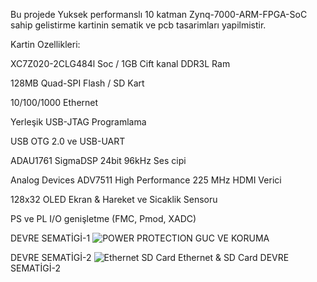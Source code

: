 Bu projede Yuksek performanslı 10 katman Zynq-7000-ARM-FPGA-SoC sahip gelistirme kartinin sematik ve pcb tasarimları yapilmistir. 

Kartin Ozellikleri:

  XC7Z020-2CLG484l Soc / 1GB Cift kanal DDR3L Ram
  
  128MB Quad-SPI Flash / SD Kart
  
  10/100/1000 Ethernet
  
  Yerleşik USB-JTAG Programlama
  
  USB OTG 2.0 ve USB-UART
  
  ADAU1761 SigmaDSP 24bit 96kHz Ses cipi
  
  Analog Devices ADV7511 High Performance 225 MHz HDMI Verici 
  
  128x32 OLED Ekran & Hareket ve Sicaklik Sensoru
  
  PS ve PL I/O genişletme (FMC, Pmod, XADC)

DEVRE SEMATİGİ-1
![POWER   PROTECTION](https://github.com/user-attachments/assets/a4f3e07e-40e3-4e2b-8b63-37bb307e8d8a)
GUC VE KORUMA

DEVRE SEMATİGİ-2
![Ethernet   SD Card](https://github.com/user-attachments/assets/a1a3a2db-7475-4f93-975e-72b720bb12dd)
Ethernet & SD Card
DEVRE SEMATİGİ-2

